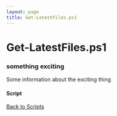 ```yaml
---
layout: page
title: Get-LatestFiles.ps1
---
```


# Get-LatestFiles.ps1

### something exciting

Some information about the exciting thing

#### Script

<script src="https://gist-it.appspot.com/github.com/BanterBoy/scripts-blog/blob/master/PowerShell/CmdLets/Get-LatestFiles.ps1"></script>

<a href="/scripts.html">Back to Scripts</a>

